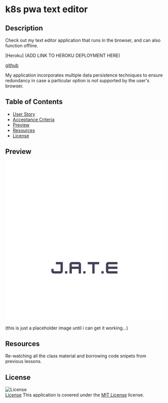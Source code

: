 # k8s pwa text editor

## Description
Check out my text editor application that runs in the browser, and can also function offline. 

[Heroku] (ADD LINK TO HEROKU DEPLOYMENT HERE)

[github](https://github.com/k8sterchi/k8s-pwa-text-editor)

My application incorporates multiple data persistence techniques to ensure redundancy in case a particular option is not supported by the user's browser. 

## Table of Contents
- [User Story](#user-story)
- [Acceptance Criteria](#acceptance-criteria)
- [Preview](#preview)
- [Resources](#resources)
- [License](#license)

## Preview
![preview of application](./client/src/images/logo.png)

(this is just a placeholder image until i can get it working...)
## Resources
Re-watching all the class material and borrowing code snipets from previous lessons. 

## License
![License](https://img.shields.io/badge/License-MIT%20License-brightgreen)  
[License](./LICENSE)
This application is covered under the [MIT License](./LICENSE) license.
